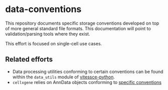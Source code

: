 # data-conventions

This repository documents specific storage conventions developed on top of more general standard file formats. This documentation will point to validation/parsing tools where they exist.

This effort is focused on single-cell use cases.

## Related efforts

- Data processing utilities conforming to certain conventions can be found within the `data_utils` module of [vitessce-python](https://github.com/vitessce/vitessce-python).
- `cellxgene` relies on AnnData objects conforming to [specific conventions](https://github.com/chanzuckerberg/single-cell-curation/blob/main/schema/3.0.0/schema.md#general-requirements)
